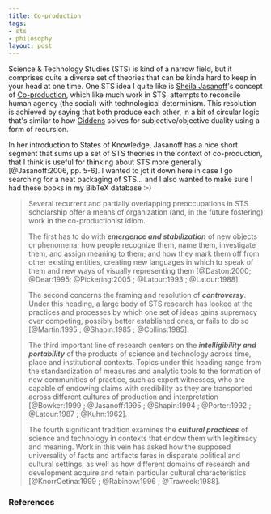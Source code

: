 ```yaml
---
title: Co-production
tags:
- sts
- philosophy
layout: post
---
```


Science & Technology Studies (STS) is kind of a narrow field, but it comprises
quite a diverse set of theories that can be kinda hard to keep in your head at
one time. One STS idea I quite like is [Sheila Jasanoff]'s concept of
[Co-production], which like much work in STS, attempts to reconcile human agency
(the social) with technological determinism. This resolution is achieved by
saying that both produce each other, in a bit of circular logic that's similar
to how [Giddens] solves for subjective/objective duality using a form of
recursion.

In her introduction to States of Knowledge, Jasanoff has a nice
short segment that sums up a set of STS theories in the context of
co-production, that I think is useful for thinking about STS more generally
[@Jasanoff:2006, pp. 5-6]. I
wanted to jot it down here in case I go searching for a neat packaging of STS...
and I also wanted to make sure I had these books in my BibTeX database :-)

> Several recurrent and partially overlapping preoccupations in STS scholarship
> offer a means of organization (and, in the future fostering) work in the
> co-productionist idiom.
>
> The first has to do with ***emergence and stabilization***
> of new objects or phenomena; how people recognize them, name them, investigate
> them, and assign meaning to them; and how they mark them off from other
> existing entities, creating new languages in which to speak of them and new 
> ways of visually representing them [@Daston:2000; @Dear:1995;
> @Pickering:2005 ; @Latour:1993 ; @Latour:1988].
>
> The second concerns the framing and resolution of ***controversy***. Under this 
> heading, a large body of STS research has looked at the practices and
> processes by which one set of ideas gains supremacy over competing, possibly
> better established ones, or fails to do so [@Martin:1995 ; 
> @Shapin:1985 ; @Collins:1985]. 
>
> The third important line of research centers on the ***intelligibility and 
> portability*** of the products of science and technology across time, place and
> institutional contexts. Topics under this heading range from the 
> standardization of measures and analytic tools to the formation of new 
> communities of practice, such as expert witnesses, who are capable of 
> endowing claims with credibility as they are transported across different
> cultures of production and interpretation [@Bowker:1999 ; @Jasanoff:1995 ; 
> @Shapin:1994 ; @Porter:1992 ; @Latour:1987 ; @Kuhn:1962].
>
> The fourth significant tradition examines the ***cultural practices*** of science
> and technology in contexts that endow them with legitimacy and meaning. Work
> in this vein has asked how the supposed universality of facts and artifacts
> fares in disparate political and cultural settings, as well as how different
> domains of research and development acquire and retain particular cultural 
> characteristics [@KnorrCetina:1999 ; @Rabinow:1996 ; @Traweek:1988].

### References

[Sheila Jasanoff]: https://en.wikipedia.org/wiki/Sheila_Jasanoff
[Co-Production]: https://en.wikipedia.org/wiki/Co-production_(society)
[Giddens]: https://inkdroid.org/2016/09/16/nicolini-3/

